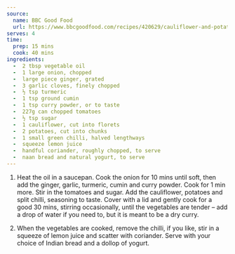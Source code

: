 ```yaml
---
source:
  name: BBC Good Food
  url: https://www.bbcgoodfood.com/recipes/420629/cauliflower-and-potato-curry
serves: 4
time:
  prep: 15 mins
  cook: 40 mins
ingredients:
  -  2 tbsp vegetable oil
  -  1 large onion, chopped
  -  large piece ginger, grated
  -  3 garlic cloves, finely chopped
  -  ½ tsp turmeric
  -  1 tsp ground cumin
  -  1 tsp curry powder, or to taste
  -  227g can chopped tomatoes
  -  ½ tsp sugar
  -  1 cauliflower, cut into florets
  -  2 potatoes, cut into chunks
  -  1 small green chilli, halved lengthways
  -  squeeze lemon juice
  -  handful coriander, roughly chopped, to serve
  -  naan bread and natural yogurt, to serve
---
```


1. Heat the oil in a saucepan. Cook the onion for 10 mins until soft, then add the ginger, garlic, turmeric, cumin and curry powder. Cook for 1 min more. Stir in the tomatoes and sugar. Add the cauliflower, potatoes and split chilli, seasoning to taste. Cover with a lid and gently cook for a good 30 mins, stirring occasionally, until the vegetables are tender – add a drop of water if you need to, but it is meant to be a dry curry.

2. When the vegetables are cooked, remove the chilli, if you like, stir in a squeeze of lemon juice and scatter with coriander. Serve with your choice of Indian bread and a dollop of yogurt.
